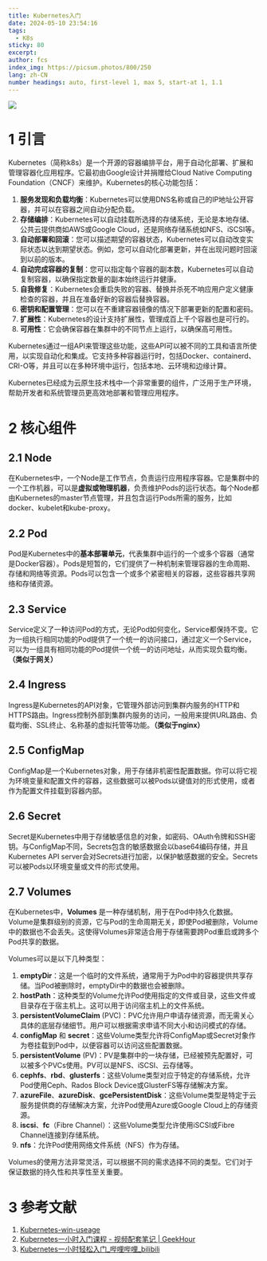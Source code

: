```yaml
---
title: Kubernetes入门
date: 2024-05-10 23:54:16
tags:
  - K8s
sticky: 80
excerpt: 
author: fcs
index_img: https://picsum.photos/800/250
lang: zh-CN
number headings: auto, first-level 1, max 5, start-at 1, 1.1
---
```


![](https://picsum.photos/800/250)

# 1 引言

Kubernetes（简称k8s）是一个开源的容器编排平台，用于自动化部署、扩展和管理容器化应用程序。它最初由Google设计并捐赠给Cloud Native Computing Foundation（CNCF）来维护。Kubernetes的核心功能包括：

1. **服务发现和负载均衡**：Kubernetes可以使用DNS名称或自己的IP地址公开容器，并可以在容器之间自动分配负载。
2. **存储编排**：Kubernetes可以自动挂载所选择的存储系统，无论是本地存储、公共云提供商如AWS或Google Cloud，还是网络存储系统如NFS、iSCSI等。
3. **自动部署和回滚**：您可以描述期望的容器状态，Kubernetes可以自动改变实际状态以达到期望状态。例如，您可以自动化部署更新，并在出现问题时回滚到以前的版本。
4. **自动完成容器的复制**：您可以指定每个容器的副本数，Kubernetes可以自动复制容器，以确保指定数量的副本始终运行并健康。
5. **自我修复**：Kubernetes会重启失败的容器、替换并杀死不响应用户定义健康检查的容器，并且在准备好新的容器后替换容器。
6. **密钥和配置管理**：您可以在不重建容器镜像的情况下部署更新的配置和密码。
7. **扩展性**：Kubernetes的设计支持扩展性，管理成百上千个容器也是可行的。
8. **可用性**：它会确保容器在集群中的不同节点上运行，以确保高可用性。

Kubernetes通过一组API来管理这些功能，这些API可以被不同的工具和语言所使用，以实现自动化和集成。它支持多种容器运行时，包括Docker、containerd、CRI-O等，并且可以在多种环境中运行，包括本地、云环境和边缘计算。

Kubernetes已经成为云原生技术栈中一个非常重要的组件，广泛用于生产环境，帮助开发者和系统管理员更高效地部署和管理应用程序。

# 2 核心组件


## 2.1 Node

在Kubernetes中，一个Node是工作节点，负责运行应用程序容器。它是集群中的一个工作机器，可以是**虚拟或物理机器**，负责维护Pods的运行状态。每个Node都由Kubernetes的master节点管理，并且包含运行Pods所需的服务，比如docker、kubelet和kube-proxy。

## 2.2 Pod

Pod是Kubernetes中的**基本部署单元**，代表集群中运行的一个或多个容器（通常是Docker容器）。Pods是短暂的，它们提供了一种机制来管理容器的生命周期、存储和网络等资源。Pods可以包含一个或多个紧密相关的容器，这些容器共享网络和存储资源。

## 2.3 Service

Service定义了一种访问Pod的方式，无论Pod如何变化，Service都保持不变。它为一组执行相同功能的Pod提供了一个统一的访问接口，通过定义一个Service，可以为一组具有相同功能的Pod提供一个统一的访问地址，从而实现负载均衡。**（类似于网关）**

## 2.4 Ingress

Ingress是Kubernetes的API对象，它管理外部访问到集群内服务的HTTP和HTTPS路由。Ingress控制外部到集群内服务的访问，一般用来提供URL路由、负载均衡、SSL终止、名称基的虚拟托管等功能。**（类似于nginx）**

## 2.5 ConfigMap

ConfigMap是一个Kubernetes对象，用于存储非机密性配置数据。你可以将它视为环境变量和配置文件的容器，这些数据可以被Pods以键值对的形式使用，或者作为配置文件挂载到容器内部。

## 2.6 Secret

Secret是Kubernetes中用于存储敏感信息的对象，如密码、OAuth令牌和SSH密钥。与ConfigMap不同，Secrets包含的敏感数据会以base64编码存储，并且Kubernetes API server会对Secrets进行加密，以保护敏感数据的安全。Secrets可以被Pods以环境变量或文件的形式使用。

## 2.7 Volumes

在Kubernetes中，**Volumes** 是一种存储机制，用于在Pod中持久化数据。Volume是集群级别的资源，它与Pod的生命周期无关，即使Pod被删除，Volume中的数据也不会丢失。这使得Volumes非常适合用于存储需要跨Pod重启或跨多个Pod共享的数据。

Volumes可以是以下几种类型：

1. **emptyDir**：这是一个临时的文件系统，通常用于为Pod中的容器提供共享存储。当Pod被删除时，emptyDir中的数据也会被删除。
2. **hostPath**：这种类型的Volume允许Pod使用指定的文件或目录，这些文件或目录存在于宿主机上。这可以用于访问宿主机上的文件系统。
3. **persistentVolumeClaim** (PVC)：PVC允许用户申请存储资源，而无需关心具体的底层存储细节。用户可以根据需求申请不同大小和访问模式的存储。
4. **configMap** 和 **secret**：这些Volume类型允许将ConfigMap或Secret对象作为卷挂载到Pod中，以便容器可以访问这些配置数据。
5. **persistentVolume** (PV)：PV是集群中的一块存储，已经被预先配置好，可以被多个PVCs使用。PV可以是NFS、iSCSI、云存储等。
6. **cephfs**、**rbd**、**glusterfs**：这些Volume类型对应于特定的存储系统，允许Pod使用Ceph、Rados Block Device或GlusterFS等存储解决方案。
7. **azureFile**、**azureDisk**、**gcePersistentDisk**：这些Volume类型是特定于云服务提供商的存储解决方案，允许Pod使用Azure或Google Cloud上的存储资源。
8. **iscsi**、**fc**（Fibre Channel）：这些Volume类型允许使用iSCSI或Fibre Channel连接到存储系统。
9. **nfs**：允许Pod使用网络文件系统（NFS）作为存储。

Volumes的使用方法非常灵活，可以根据不同的需求选择不同的类型。它们对于保证数据的持久性和共享性至关重要。

# 3 参考文献

1. [Kubernetes-win-useage](https://www.yuque.com/xiaoguai-pbjfj/cxxcrs/ocefqltbmbgl5eqg?singleDoc#%20%E3%80%8AKubernetes%E3%80%8B)
2. [Kubernetes一小时入门课程 - 视频配套笔记 | GeekHour](https://geekhour.net/2023/12/23/kubernetes/)
3. [Kubernetes一小时轻松入门\_哔哩哔哩\_bilibili](https://www.bilibili.com/video/BV1Se411r7vY/?spm_id_from=333.788.recommend_more_video.2&vd_source=9c896fa9c3f9023797e8efe7be0c113e)